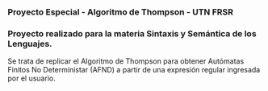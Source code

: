 ### Proyecto Especial - Algoritmo de Thompson - UTN FRSR
### Proyecto realizado para la materia Sintaxis y Semántica de los Lenguajes.
Se trata de replicar el Algoritmo de Thompson para obtener Autómatas Finitos No Deterministar (AFND) a partir de una expresión regular ingresada por el usuario.
